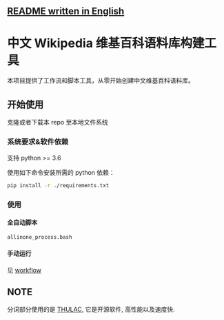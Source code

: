 [README written in English](README.en-US.md)
------------------------------

# 中文 Wikipedia 维基百科语料库构建工具

本项目提供了工作流和脚本工具，从零开始创建中文维基百科语料库。

## 开始使用

克隆或者下载本 repo 至本地文件系统
### 系统要求&软件依赖

支持 python >= 3.6

使用如下命令安装所需的 python 依赖：

```bash
pip install -r ./requirements.txt
```


### 使用

#### 全自动脚本

`allinone_process.bash`

#### 手动运行

见 [workflow](workflow.zh-Hans.md)

## NOTE

分词部分使用的是 [THULAC](https://github.com/thunlp/THULAC), 它是开源软件, 高性能以及速度快.
